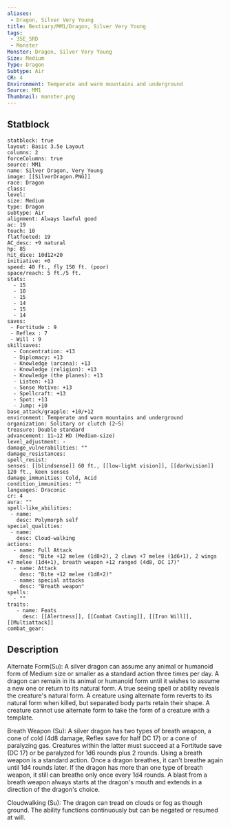 ```yaml
---
aliases:
 - Dragon, Silver Very Young
title: Bestiary/MM1/Dragon, Silver Very Young
tags:
 - 35E_SRD
 - Monster
Monster: Dragon, Silver Very Young
Size: Medium
Type: Dragon
Subtype: Air
CR: 4
Environment: Temperate and warm mountains and underground
Source: MM1
Thumbnail: monster.png
---
```


## Statblock

```statblock
statblock: true
layout: Basic 3.5e Layout
columns: 2
forceColumns: true
source: MM1 
name: Silver Dragon, Very Young
image: [[SilverDragon.PNG]]
race: Dragon
class: 
level: 
size: Medium
type: Dragon
subtype: Air
alignment: Always lawful good
ac: 19
touch: 10
flatfooted: 19
AC_desc: +9 natural
hp: 85
hit_dice: 10d12+20
initiative: +0
speed: 40 ft., fly 150 ft. (poor)
space/reach: 5 ft./5 ft.
stats:
  - 15
  - 10
  - 15
  - 14
  - 15
  - 14
saves:
 - Fortitude : 9
 - Reflex : 7
 - Will : 9
skillsaves:
  - Concentration: +13
  - Diplomacy: +13
  - Knowledge (arcana): +13
  - Knowledge (religion): +13
  - Knowledge (the planes): +13
  - Listen: +13
  - Sense Motive: +13
  - Spellcraft: +13
  - Spot: +13
  - Jump: +10
base_attack/grapple: +10/+12
environment: Temperate and warm mountains and underground
organization: Solitary or clutch (2–5)
treasure: Double standard
advancement: 11–12 HD (Medium-size)
level_adjustment: -
damage_vulnerabilities: ""
damage_resistances: 
spell_resist: 
senses: [[blindsense]] 60 ft., [[low-light vision]], [[darkvision]] 120 ft., keen senses
damage_immunities: Cold, Acid
condition_immunities: ""
languages: Draconic
cr: 4
aura: ""
spell-like_abilities:
 - name: 
   desc: Polymorph self
special_qualities:
 - name:
   desc: Cloud-walking
actions:
  - name: Full Attack
    desc: "Bite +12 melee (1d8+2), 2 claws +7 melee (1d6+1), 2 wings +7 melee (1d4+1), breath weapon +12 ranged (4d8, DC 17)"
  - name: Attack
    desc: "Bite +12 melee (1d8+2)"
  - name: special attacks
    desc: "Breath weapon"
spells:
  - ""
traits:
   - name: Feats
     desc: [[Alertness]], [[Combat Casting]], [[Iron Will]], [[Multiattack]]
combat_gear:  
```

## Description






Alternate Form(Su): A silver dragon can assume any animal or humanoid form of Medium size or smaller as a standard action three times per day. A dragon can remain in its animal or humanoid form until it wishes to assume a new one or return to its natural form. A true seeing spell or ability reveals the creature's natural form. A creature using alternate form reverts to its natural form when killed, but separated body parts retain their shape. A creature cannot use alternate form to take the form of a creature with a template.

Breath Weapon (Su): A silver dragon has two types of breath weapon, a cone of cold (4d8 damage, Reflex save for half DC 17) or a cone of paralyzing gas. Creatures within the latter must succeed at a Fortitude save (DC 17) or be paralyzed for 1d6 rounds plus 2 rounds. Using a breath weapon is a standard action. Once a dragon breathes, it can't breathe again until 1d4 rounds later. If the dragon has more than one type of breath weapon, it still can breathe only once every 1d4 rounds. A blast from a breath weapon always starts at the dragon's mouth and extends in a direction of the dragon's choice.

Cloudwalking (Su): The dragon can tread on clouds or fog as though ground. The ability functions continuously but can be negated or resumed at will.